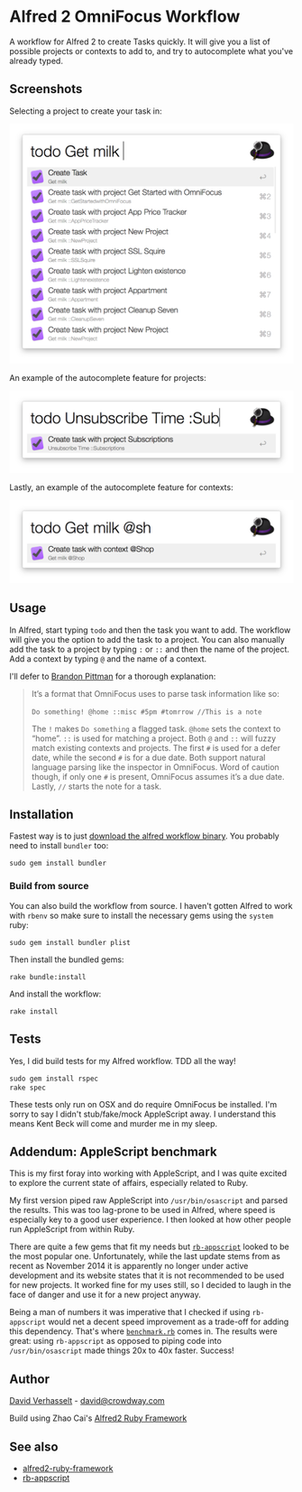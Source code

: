 # Alfred 2 OmniFocus Workflow

A workflow for Alfred 2 to create Tasks quickly. It will give you a list of possible projects or contexts to add to, and try to autocomplete what you've already typed.

## Screenshots

Selecting a project to create your task in:

![Selecting a project to create your task in](/screenshots/project_select.png?raw=true "Selecting a project to create your task in")

An example of the autocomplete feature for projects:

![Autocompleting projects](/screenshots/project_autocomplete.png?raw=true "Autocompleting projects")

Lastly, an example of the autocomplete feature for contexts:

![Autocompleting contexts](/screenshots/context_autocomplete.png?raw=true "Autocompleting contexts")


## Usage

In Alfred, start typing `todo` and then the task you want to add. The workflow will give you the option to add the task to a project. You can also manually add the task to a project by typing `:` or `::` and then the name of the project. Add a context by typing `@` and the name of a context.

I'll defer to [Brandon Pittman](http://pixelsnatch.com/omnifocus/) for a thorough explanation:

> It’s a format that OmniFocus uses to parse task information like so:
>
> `Do something! @home ::misc #5pm #tomrrow //This is a note`
>
> The `!` makes `Do something` a flagged task. `@home` sets the context to “home”. `::` is used for matching a project. Both `@` and `::` will fuzzy match existing contexts and projects. The first `#` is used for a defer date, while the second `#` is for a due date. Both support natural language parsing like the inspector in OmniFocus. Word of caution though, if only one `#` is present, OmniFocus assumes it’s a due date. Lastly, `//` starts the note for a task.


## Installation

Fastest way is to just [download the alfred workflow binary](/omnifocus.alfredworkflow?raw=true). You probably need to install `bundler` too:

    sudo gem install bundler

### Build from source

You can also build the workflow from source. I haven't gotten Alfred to work with `rbenv` so make sure to install the necessary gems using the `system` ruby:

    sudo gem install bundler plist

Then install the bundled gems:

    rake bundle:install

And install the workflow:

    rake install

## Tests

Yes, I did build tests for my Alfred workflow. TDD all the way!

    sudo gem install rspec
    rake spec

These tests only run on OSX and do require OmniFocus be installed. I'm sorry to say I didn't stub/fake/mock AppleScript away. I understand this means Kent Beck will come and murder me in my sleep.

## Addendum: AppleScript benchmark

This is my first foray into working with AppleScript, and I was quite excited to explore the current state of affairs, especially related to Ruby.

My first version piped raw AppleScript into `/usr/bin/osascript` and parsed the results. This was too lag-prone to be used in Alfred, where speed is especially key to a good user experience. I then looked at how other people run AppleScript from within Ruby.

There are quite a few gems that fit my needs but [`rb-appscript`](http://appscript.sourceforge.net/rb-appscript/) looked to be the most popular one. Unfortunately, while the last update stems from as recent as November 2014 it is apparently no longer under active development and its website states that it is not recommended to be used for new projects. It worked fine for my uses still, so I decided to laugh in the face of danger and use it for a new project anyway.

Being a man of numbers it was imperative that I checked if using `rb-appscript` would net a decent speed improvement as a trade-off for adding this dependency. That's where [`benchmark.rb`](/benchmark.rb?raw=true) comes in. The results were great: using `rb-appscript` as opposed to piping code into `/usr/bin/osascript` made things 20x to 40x faster. Success!

## Author

[David Verhasselt](http://github.com.dv) - david@crowdway.com

Build using Zhao Cai's [Alfred2 Ruby Framework]( https://github.com/canadaduane/alfred2-ruby-framework )


## See also
* [alfred2-ruby-framework]( https://github.com/canadaduane/alfred2-ruby-framework )
* [rb-appscript](http://appscript.sourceforge.net/rb-appscript/)
